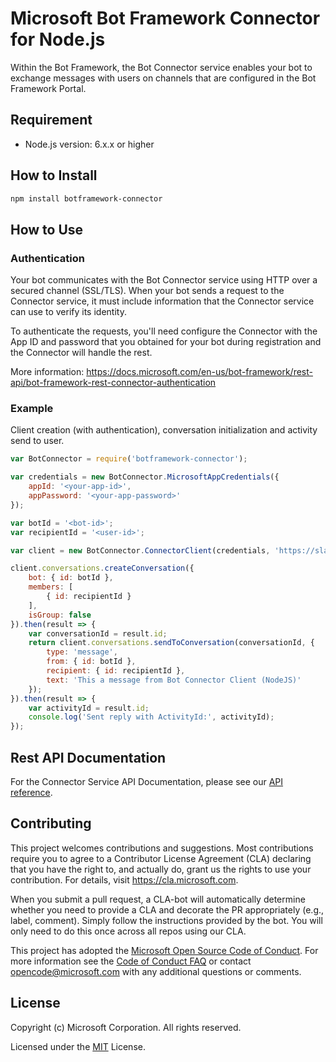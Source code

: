 # Microsoft Bot Framework Connector for Node.js

Within the Bot Framework, the Bot Connector service enables your bot to exchange messages with users on channels that are configured in the Bot Framework Portal.

## Requirement
- Node.js version: 6.x.x or higher

## How to Install

```bash
npm install botframework-connector
```

## How to Use

### Authentication
Your bot communicates with the Bot Connector service using HTTP over a secured channel (SSL/TLS). When your bot sends a request to the Connector service, it must include information that the Connector service can use to verify its identity.

To authenticate the requests, you'll need configure the Connector with the App ID and password that you obtained for your bot during registration and the Connector will handle the rest.

More information: https://docs.microsoft.com/en-us/bot-framework/rest-api/bot-framework-rest-connector-authentication

### Example
Client creation (with authentication), conversation initialization and activity send to user.
````javascript
var BotConnector = require('botframework-connector');

var credentials = new BotConnector.MicrosoftAppCredentials({
    appId: '<your-app-id>',
    appPassword: '<your-app-password>'
});

var botId = '<bot-id>';
var recipientId = '<user-id>';

var client = new BotConnector.ConnectorClient(credentials, 'https://slack.botframework.com')

client.conversations.createConversation({
    bot: { id: botId },
    members: [
        { id: recipientId }
    ],
    isGroup: false
}).then(result => {
    var conversationId = result.id;
    return client.conversations.sendToConversation(conversationId, {
        type: 'message',
        from: { id: botId },
        recipient: { id: recipientId },
        text: 'This a message from Bot Connector Client (NodeJS)'
    });
}).then(result => {
    var activityId = result.id;
    console.log('Sent reply with ActivityId:', activityId);
});
````

## Rest API Documentation

For the Connector Service API Documentation, please see our [API reference](https://docs.microsoft.com/en-us/Bot-Framework/rest-api/bot-framework-rest-connector-api-reference).

## Contributing

This project welcomes contributions and suggestions.  Most contributions require you to agree to a
Contributor License Agreement (CLA) declaring that you have the right to, and actually do, grant us
the rights to use your contribution. For details, visit https://cla.microsoft.com.

When you submit a pull request, a CLA-bot will automatically determine whether you need to provide
a CLA and decorate the PR appropriately (e.g., label, comment). Simply follow the instructions
provided by the bot. You will only need to do this once across all repos using our CLA.

This project has adopted the [Microsoft Open Source Code of Conduct](https://opensource.microsoft.com/codeofconduct/).
For more information see the [Code of Conduct FAQ](https://opensource.microsoft.com/codeofconduct/faq/) or
contact [opencode@microsoft.com](mailto:opencode@microsoft.com) with any additional questions or comments.

## License

Copyright (c) Microsoft Corporation. All rights reserved.

Licensed under the [MIT](https://github.com/Microsoft/vscode/blob/master/LICENSE.txt) License.